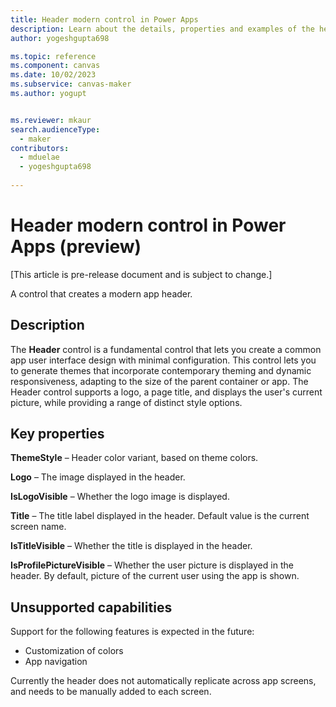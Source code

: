 ```yaml
---
title: Header modern control in Power Apps
description: Learn about the details, properties and examples of the header modern control in Power Apps.
author: yogeshgupta698

ms.topic: reference
ms.component: canvas
ms.date: 10/02/2023
ms.subservice: canvas-maker
ms.author: yogupt


ms.reviewer: mkaur
search.audienceType: 
  - maker
contributors:
  - mduelae
  - yogeshgupta698
  
---
```

# Header modern control in Power Apps (preview)

[This article is pre-release document and is subject to change.]

A control that creates a modern app header.

## Description

The **Header** control is a fundamental control that lets you create a common app user interface design with minimal configuration. This control lets you to generate themes that incorporate contemporary theming and dynamic responsiveness, adapting to the size of the parent container or app. The Header control supports a logo, a page title, and displays the user's current picture, while providing a range of distinct style options.


## Key properties

**ThemeStyle** – Header color variant, based on theme colors.

**Logo** – The image displayed in the header. 

**IsLogoVisible** – Whether the logo image is displayed. 

**Title** – The title label displayed in the header. Default value is the current screen name. 

**IsTitleVisible** – Whether the title is displayed in the header.

**IsProfilePictureVisible** – Whether the user picture is displayed in the header. By default, picture of the current user using the app is shown. 


## Unsupported capabilities

Support for the following features is expected in the future: 

- Customization of colors 
- App navigation 

Currently the header does not automatically replicate across app screens, and needs to be manually added to each screen.

